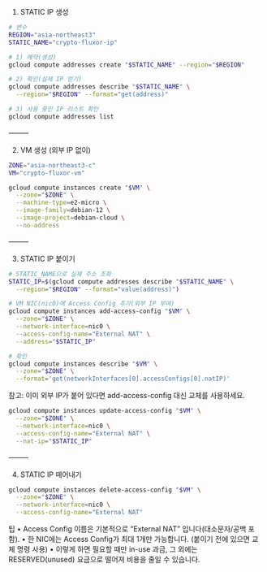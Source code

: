 1) STATIC IP 생성
```bash
# 변수
REGION="asia-northeast3"
STATIC_NAME="crypto-fluxor-ip"

# 1) 예약(생성)
gcloud compute addresses create "$STATIC_NAME" --region="$REGION"

# 2) 확인(실제 IP 얻기)
gcloud compute addresses describe "$STATIC_NAME" \
  --region="$REGION" --format="get(address)"

# 3) 사용 중인 IP 리스트 확인
gcloud compute addresses list
```
⸻

2) VM 생성 (외부 IP 없이)
```bash
ZONE="asia-northeast3-c"
VM="crypto-fluxor-vm"

gcloud compute instances create "$VM" \
  --zone="$ZONE" \
  --machine-type=e2-micro \
  --image-family=debian-12 \
  --image-project=debian-cloud \
  --no-address
```

⸻

3) STATIC IP 붙이기
```bash
# STATIC_NAME으로 실제 주소 조회
STATIC_IP=$(gcloud compute addresses describe "$STATIC_NAME" \
  --region="$REGION" --format="value(address)")

# VM NIC(nic0)에 Access Config 추가(외부 IP 부여)
gcloud compute instances add-access-config "$VM" \
  --zone="$ZONE" \
  --network-interface=nic0 \
  --access-config-name="External NAT" \
  --address="$STATIC_IP"

# 확인
gcloud compute instances describe "$VM" \
  --zone="$ZONE" \
  --format='get(networkInterfaces[0].accessConfigs[0].natIP)'
```
참고: 이미 외부 IP가 붙어 있다면 add-access-config 대신 교체를 사용하세요.
```bash
gcloud compute instances update-access-config "$VM" \
  --zone="$ZONE" \
  --network-interface=nic0 \
  --access-config-name="External NAT" \
  --nat-ip="$STATIC_IP"
```
⸻

4) STATIC IP 떼어내기
```bash
gcloud compute instances delete-access-config "$VM" \
  --zone="$ZONE" \
  --network-interface=nic0 \
  --access-config-name="External NAT"
```
팁
	•	Access Config 이름은 기본적으로 “External NAT” 입니다(대소문자/공백 포함).
	•	한 NIC에는 Access Config가 최대 1개만 가능합니다. (붙이기 전에 있으면 교체 명령 사용)
	•	이렇게 하면 필요할 때만 in-use 과금, 그 외에는 RESERVED(unused) 요금으로 떨어져 비용을 줄일 수 있습니다.


